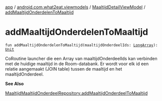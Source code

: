 [app](../../index.md) / [android.com.what2eat.viewmodels](../index.md) / [MaaltijdDetailViewModel](index.md) / [addMaaltijdOnderdelenToMaaltijd](./add-maaltijd-onderdelen-to-maaltijd.md)

# addMaaltijdOnderdelenToMaaltijd

`fun addMaaltijdOnderdelenToMaaltijd(maaltijdOnderdeelIds: `[`LongArray`](https://kotlinlang.org/api/latest/jvm/stdlib/kotlin/-long-array/index.html)`): `[`Unit`](https://kotlinlang.org/api/latest/jvm/stdlib/kotlin/-unit/index.html)

CoRoutine launcher die een Array van maaltijdOnderdeelIds kan verbinden met de huidige maaltijd
in de Room-databank. Er wordt voor elk id een relatie aangemaakt (JOIN table) tussen de maaltijd en
het maaltijdOnderdeel.

**See Also**

[MaaltijdMaaltijdOnderdeelRepository.addMaaltijdOnderdeelToMaaltijd](../../android.com.what2eat.repositories/-maaltijd-maaltijd-onderdeel-repository/add-maaltijd-onderdeel-to-maaltijd.md)

